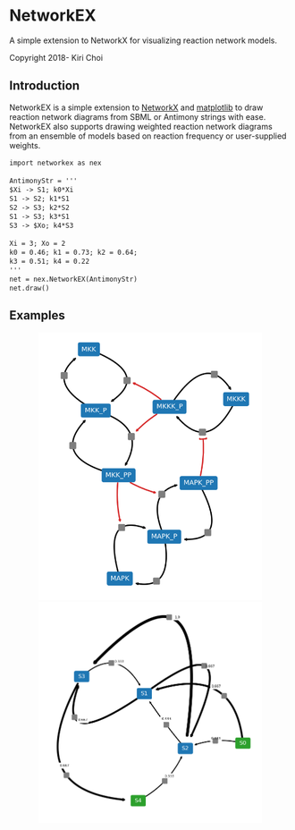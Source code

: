 # NetworkEX
A simple extension to NetworkX for visualizing reaction network models.

Copyright 2018- Kiri Choi

## Introduction

NetworkEX is a simple extension to [NetworkX](https://networkx.github.io/) and [matplotlib](https://matplotlib.org/) to draw reaction network diagrams from SBML or Antimony strings with ease. NetworkEX also supports drawing weighted reaction network diagrams from an ensemble of models based on reaction frequency or user-supplied weights.

```{python}
import networkex as nex

AntimonyStr = '''
$Xi -> S1; k0*Xi
S1 -> S2; k1*S1
S2 -> S3; k2*S2
S1 -> S3; k3*S1
S3 -> $Xo; k4*S3

Xi = 3; Xo = 2
k0 = 0.46; k1 = 0.73; k2 = 0.64;
k3 = 0.51; k4 = 0.22
'''
net = nex.NetworkEX(AntimonyStr)
net.draw()
```

## Examples

<p align="center">
  <img src="/images/mapk.png" width="400px" />
  <img src="/images/weighted.png" width="400px" /> 
</p>
